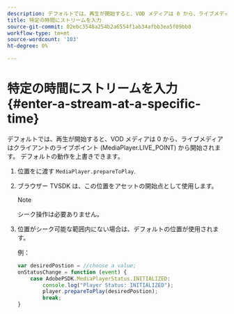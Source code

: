 ```yaml
---
description: デフォルトでは、再生が開始すると、VOD メディアは 0 から、ライブメディアはクライアントのライブポイント (MediaPlayer.LIVE_POINT) から開始されます。 デフォルトの動作を上書きできます。
title: 特定の時間にストリームを入力
source-git-commit: 02ebc3548a254b2a6554f1ab34afbb3ea5f09bb8
workflow-type: tm+mt
source-wordcount: '103'
ht-degree: 0%

---
```


# 特定の時間にストリームを入力{#enter-a-stream-at-a-specific-time}

デフォルトでは、再生が開始すると、VOD メディアは 0 から、ライブメディアはクライアントのライブポイント (MediaPlayer.LIVE_POINT) から開始されます。 デフォルトの動作を上書きできます。

1. 位置をに渡す `MediaPlayer.prepareToPlay`.
1. ブラウザー TVSDK は、この位置をアセットの開始点として使用します。

   >[!NOTE]
   >
   >シーク操作は必要ありません。

1. 位置がシーク可能な範囲内にない場合は、デフォルトの位置が使用されます。

   例：

   ```js
   var desiredPostion = //choose a value; 
   onStatusChange = function (event) { 
       case AdobePSDK.MediaPlayerStatus.INITIALIZED: 
           console.log("Player Status: INITIALIZED"); 
           player.prepareToPlay(desiredPostion); 
           break; 
   } 
   ```
